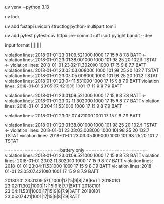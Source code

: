 uv venv --python 3.13

uv lock

uv add fastapi uvicorn structlog python-multipart tomli

uv add pytest pytest-cov httpx pre-commit ruff isort pyright bandit --dev

input format
<timestamp>|<satellite-id>|<red-high-limit>|<yellow-high-limit>|<yellow-low-limit>|<red-low-limit>|<raw-value>|<component>


violation lines:  2018-01-01 23:01:09.521000 1000 17 15 9 8 7.8 BATT        <-
violation lines:  2018-01-01 23:01:38.001000 1000 101 98 25 20 102.9 TSTAT  <-
violation lines:  2018-01-01 23:02:11.302000 1000 17 15 9 8 7.7 BATT
violation lines:  2018-01-01 23:03:03.008000 1000 101 98 25 20 102.7 TSTAT
violation lines:  2018-01-01 23:03:05.009000 1000 101 98 25 20 101.2 TSTAT
violation lines:  2018-01-01 23:04:11.531000 1000 17 15 9 8 7.9 BATT
violation lines:  2018-01-01 23:05:07.421000 1001 17 15 9 8 7.9 BATT

violation lines:  2018-01-01 23:01:09.521000 1000 17 15 9 8 7.8 BATT        <-
violation lines:  2018-01-01 23:02:11.302000 1000 17 15 9 8 7.7 BATT
violation lines:  2018-01-01 23:04:11.531000 1000 17 15 9 8 7.9 BATT

violation lines:  2018-01-01 23:05:07.421000 1001 17 15 9 8 7.9 BATT


violation lines:  2018-01-01 23:01:38.001000 1000 101 98 25 20 102.9 TSTAT  <-
violation lines:  2018-01-01 23:03:03.008000 1000 101 98 25 20 102.7 TSTAT
violation lines:  2018-01-01 23:03:05.009000 1000 101 98 25 20 101.2 TSTAT

=================== battery only ======================
violation lines:  2018-01-01 23:01:09.521000 1000 17 15 9 8 7.8 BATT
violation lines:  2018-01-01 23:02:11.302000 1000 17 15 9 8 7.7 BATT
violation lines:  2018-01-01 23:04:11.531000 1000 17 15 9 8 7.9 BATT
violation lines:  2018-01-01 23:05:07.421000 1001 17 15 9 8 7.9 BATT

20180101 23:01:09.521|1000|17|15|9|8|7.8|BATT
20180101 23:02:11.302|1000|17|15|9|8|7.7|BATT
20180101 23:04:11.531|1000|17|15|9|8|7.9|BATT
20180101 23:05:07.421|1001|17|15|9|8|7.9|BATT